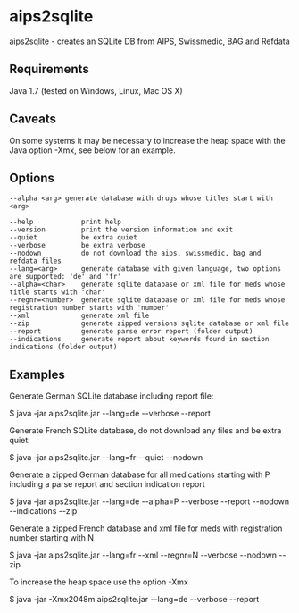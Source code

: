 aips2sqlite
===========

aips2sqlite - creates an SQLite DB from AIPS, Swissmedic, BAG and Refdata

## Requirements

Java 1.7 (tested on Windows, Linux, Mac OS X)

## Caveats

On some systems it may be necessary to increase the heap space with the Java option -Xmx, see below for an example.

## Options

```
--alpha <arg> generate database with drugs whose titles start with <arg>

--help            print help
--version         print the version information and exit
--quiet           be extra quiet
--verbose         be extra verbose
--nodown          do not download the aips, swissmedic, bag and refdata files
--lang=<arg>      generate database with given language, two options are supported: 'de' and 'fr'
--alpha=<char>    generate sqlite database or xml file for meds whose title starts with 'char'
--regnr=<number>  generate sqlite database or xml file for meds whose registration number starts with 'number'
--xml             generate xml file 
--zip             generate zipped versions sqlite database or xml file 
--report          generate parse error report (folder output)
--indications     generate report about keywords found in section indications (folder output)
```

## Examples

Generate German SQLite database including report file:

$ java -jar aips2sqlite.jar --lang=de --verbose --report

Generate French SQLite database, do not download any files and be extra quiet:

$ java -jar aips2sqlite.jar --lang=fr --quiet --nodown

Generate a zipped German database for all medications starting with P including a parse report and section indication report

$ java -jar aips2sqlite.jar --lang=de --alpha=P --verbose --report --nodown --indications --zip

Generate a zipped French database and xml file for meds with registration number starting with N

$ java -jar aips2sqlite.jar --lang=fr --xml --regnr=N --verbose --nodown --zip

To increase the heap space use the option -Xmx

$ java -jar -Xmx2048m aips2sqlite.jar --lang=de --verbose --report
